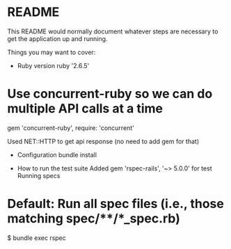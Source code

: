 # README

This README would normally document whatever steps are necessary to get the
application up and running.

Things you may want to cover:

* Ruby version
ruby '2.6.5'
# Use concurrent-ruby so we can do multiple API calls at a time
gem 'concurrent-ruby', require: 'concurrent'

Used NET::HTTP to get api response (no need to add gem for that)

* Configuration
bundle install

* How to run the test suite
Added gem 'rspec-rails', '~> 5.0.0' for test
Running specs
# Default: Run all spec files (i.e., those matching spec/**/*_spec.rb)
$ bundle exec rspec




